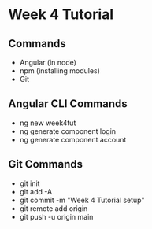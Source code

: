 # Week 4 Tutorial

## Commands
- Angular (in node)
- npm (installing modules)
- Git

## Angular CLI Commands
- ng new week4tut
- ng generate component login
- ng generate component account

## Git Commands
- git init
- git add -A
- git commit -m "Week 4 Tutorial setup"
- git remote add origin 
- git push -u origin main
